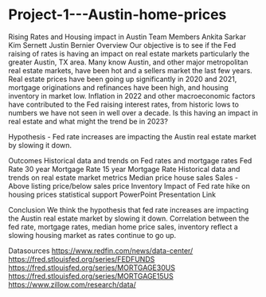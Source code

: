 # Project-1---Austin-home-prices
Rising Rates and Housing impact in Austin
Team Members
Ankita Sarkar
Kim Sernett
Justin Bernier
Overview
Our objective is to see if the Fed raising of rates is having an impact on real estate markets particularly the greater Austin, TX area. Many know Austin, and other major metropolitan real estate markets, have been hot and a sellers market the last few years. Real estate prices have been going up significantly in 2020 and 2021, mortgage originations and refinances have been high, and housing inventory in market low. Inflation in 2022 and other macroeconomic factors have contributed to the Fed raising interest rates, from historic lows to numbers we have not seen in well over a decade. Is this having an impact in real estate and what might the trend be in 2023?

Hypothesis - Fed rate increases are impacting the Austin real estate market by slowing it down.

Outcomes
Historical data and trends on Fed rates and mortgage rates
Fed Rate
30 year Mortgage Rate
15 year Mortgage Rate
Historical data and trends on real estate market metrics
Median price house sales
Sales - Above listing price/below sales price
Inventory
Impact of Fed rate hike on housing prices statistical support
PowerPoint Presentation
Link

Conclusion
We think the hypothesis that fed rate increases are impacting the Austin real estate market by slowing it down. Correlation between the fed rate, mortgage rates, median home price sales, inventory reflect a slowing housing market as rates continue to go up.

Datasources
https://www.redfin.com/news/data-center/
https://fred.stlouisfed.org/series/FEDFUNDS
https://fred.stlouisfed.org/series/MORTGAGE30US
https://fred.stlouisfed.org/series/MORTGAGE15US
https://www.zillow.com/research/data/
